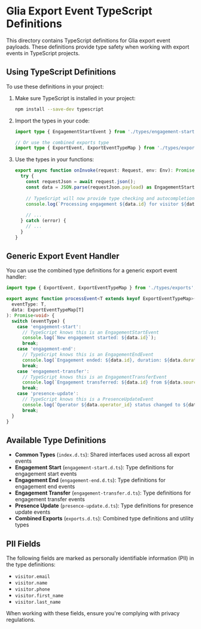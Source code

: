# Glia Export Event TypeScript Definitions

This directory contains TypeScript definitions for Glia export event payloads. These definitions provide type safety when working with export events in TypeScript projects.

## Using TypeScript Definitions

To use these definitions in your project:

1. Make sure TypeScript is installed in your project:
   ```bash
   npm install --save-dev typescript
   ```

2. Import the types in your code:
   ```typescript
   import type { EngagementStartEvent } from './types/engagement-start';
   
   // Or use the combined exports type
   import type { ExportEvent, ExportEventTypeMap } from './types/exports';
   ```

3. Use the types in your functions:
   ```typescript
   export async function onInvoke(request: Request, env: Env): Promise<Response> {
     try {
       const requestJson = await request.json();
       const data = JSON.parse(requestJson.payload) as EngagementStartEvent;
       
       // TypeScript will now provide type checking and autocompletion for the data object
       console.log(`Processing engagement ${data.id} for visitor ${data.visitor_id}`);
       
       // ...
     } catch (error) {
       // ...
     }
   }
   ```

## Generic Export Event Handler

You can use the combined type definitions for a generic export event handler:

```typescript
import type { ExportEvent, ExportEventTypeMap } from './types/exports';

export async function processEvent<T extends keyof ExportEventTypeMap>(
  eventType: T, 
  data: ExportEventTypeMap[T]
): Promise<void> {
  switch (eventType) {
    case 'engagement-start':
      // TypeScript knows this is an EngagementStartEvent
      console.log(`New engagement started: ${data.id}`);
      break;
    case 'engagement-end':
      // TypeScript knows this is an EngagementEndEvent
      console.log(`Engagement ended: ${data.id}, duration: ${data.duration}s`);
      break;
    case 'engagement-transfer':
      // TypeScript knows this is an EngagementTransferEvent
      console.log(`Engagement transferred: ${data.id} from ${data.source.type} to ${data.destination.type}`);
      break;
    case 'presence-update':
      // TypeScript knows this is a PresenceUpdateEvent
      console.log(`Operator ${data.operator_id} status changed to ${data.status}`);
      break;
  }
}
```

## Available Type Definitions

- **Common Types** (`index.d.ts`): Shared interfaces used across all export events
- **Engagement Start** (`engagement-start.d.ts`): Type definitions for engagement start events
- **Engagement End** (`engagement-end.d.ts`): Type definitions for engagement end events
- **Engagement Transfer** (`engagement-transfer.d.ts`): Type definitions for engagement transfer events
- **Presence Update** (`presence-update.d.ts`): Type definitions for presence update events
- **Combined Exports** (`exports.d.ts`): Combined type definitions and utility types

## PII Fields

The following fields are marked as personally identifiable information (PII) in the type definitions:

- `visitor.email`
- `visitor.name`
- `visitor.phone`
- `visitor.first_name`
- `visitor.last_name`

When working with these fields, ensure you're complying with privacy regulations.